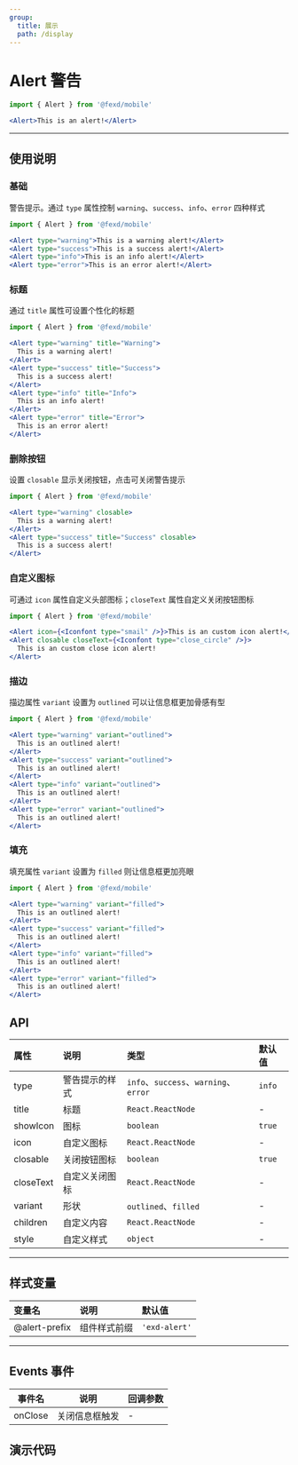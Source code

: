 ```yaml
---
group:
  title: 展示
  path: /display
---
```


# Alert 警告 <ImportCost name="Alert" />

<!-- prettier-ignore -->
```jsx | pure
import { Alert } from '@fexd/mobile'

<Alert>This is an alert!</Alert>
```

---

## 使用说明

### 基础

警告提示。通过 `type` 属性控制 `warning`、`success`、`info`、`error` 四种样式

<!-- prettier-ignore -->
```jsx | pure
import { Alert } from '@fexd/mobile'

<Alert type="warning">This is a warning alert!</Alert>
<Alert type="success">This is a success alert!</Alert>
<Alert type="info">This is an info alert!</Alert>
<Alert type="error">This is an error alert!</Alert>
```

### 标题

通过 `title` 属性可设置个性化的标题

<!-- prettier-ignore -->
```jsx | pure
import { Alert } from '@fexd/mobile'

<Alert type="warning" title="Warning">
  This is a warning alert!
</Alert>
<Alert type="success" title="Success">
  This is a success alert!
</Alert>
<Alert type="info" title="Info">
  This is an info alert!
</Alert>
<Alert type="error" title="Error">
  This is an error alert!
</Alert>
```

### 删除按钮

设置 `closable` 显示关闭按钮，点击可关闭警告提示

<!-- prettier-ignore -->
```jsx | pure
import { Alert } from '@fexd/mobile'

<Alert type="warning" closable>
  This is a warning alert!
</Alert>
<Alert type="success" title="Success" closable>
  This is a success alert!
</Alert>
```

### 自定义图标

可通过 `icon` 属性自定义头部图标；`closeText` 属性自定义关闭按钮图标

<!-- prettier-ignore -->
```jsx | pure
import { Alert } from '@fexd/mobile'

<Alert icon={<Iconfont type="smail" />}>This is an custom icon alert!</Alert>
<Alert closable closeText={<Iconfont type="close_circle" />}>
  This is an custom close icon alert!
</Alert>
```

### 描边

描边属性 `variant` 设置为 `outlined` 可以让信息框更加骨感有型

<!-- prettier-ignore -->
```jsx | pure
import { Alert } from '@fexd/mobile'

<Alert type="warning" variant="outlined">
  This is an outlined alert!
</Alert>
<Alert type="success" variant="outlined">
  This is an outlined alert!
</Alert>
<Alert type="info" variant="outlined">
  This is an outlined alert!
</Alert>
<Alert type="error" variant="outlined">
  This is an outlined alert!
</Alert>
```

### 填充

填充属性 `variant` 设置为 `filled` 则让信息框更加亮眼

<!-- prettier-ignore -->
```jsx | pure
import { Alert } from '@fexd/mobile'

<Alert type="warning" variant="filled">
  This is an outlined alert!
</Alert>
<Alert type="success" variant="filled">
  This is an outlined alert!
</Alert>
<Alert type="info" variant="filled">
  This is an outlined alert!
</Alert>
<Alert type="error" variant="filled">
  This is an outlined alert!
</Alert>
```

## API

| 属性      | 说明           | 类型                                  | 默认值 |
| :-------- | :------------- | :------------------------------------ | :----- |
| type      | 警告提示的样式 | `info`、`success`、`warning`、`error` | `info` |
| title     | 标题           | `React.ReactNode`                     | -      |
| showIcon  | 图标           | `boolean`                             | `true` |
| icon      | 自定义图标     | `React.ReactNode`                     | -      |
| closable  | 关闭按钮图标   | `boolean`                             | `true` |
| closeText | 自定义关闭图标 | `React.ReactNode`                     | -      |
| variant   | 形状           | `outlined`、`filled`                  | -      |
| children  | 自定义内容     | `React.ReactNode`                     | -      |
| style     | 自定义样式     | `object`                              | -      |

---

## 样式变量

| 变量名        | 说明         | 默认值        |
| :------------ | :----------- | :------------ |
| @alert-prefix | 组件样式前缀 | `'exd-alert'` |

---

## Events 事件

| 事件名  | 说明           | 回调参数 |
| ------- | -------------- | -------- |
| onClose | 关闭信息框触发 | -        |

## 演示代码

<code src="./demos/demo1/index.tsx" />

